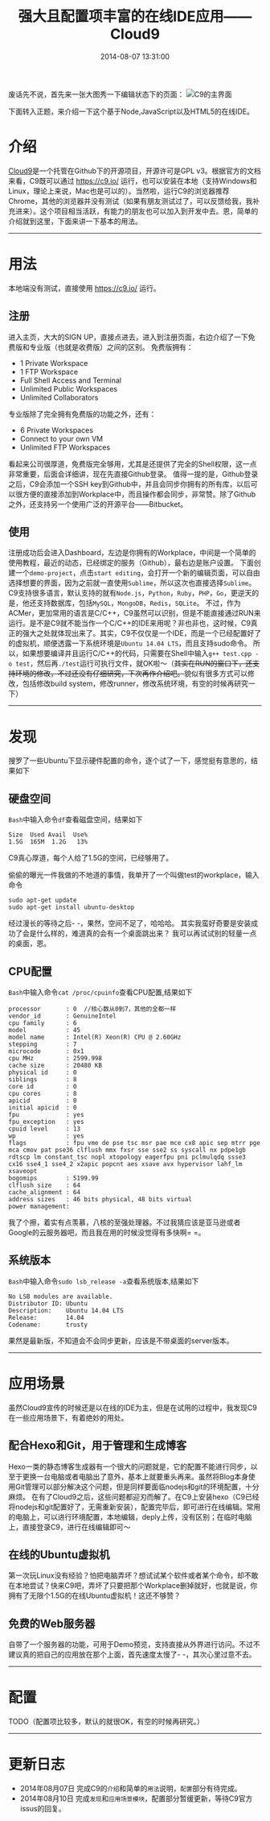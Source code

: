 ﻿---
title: 强大且配置项丰富的在线IDE应用——Cloud9
date: 2014-08-07 13:31:00
tags: [Web]
categories: Opinion
toc: true
---
废话先不说，首先来一张大图秀一下编辑状态下的页面：
![C9的主界面](/imgs/opinion/C9-main.png)

<!-- more -->

下面转入正题，来介绍一下这个基于Node,JavaScript以及HTML5的在线IDE。

# 介绍
[Cloud9](https://github.com/ajaxorg/cloud9)是一个托管在Github下的开源项目，开源许可是GPL v3。根据官方的文档来看，C9既可以通过 <https://c9.io/> 运行，也可以安装在本地（支持Windows和Linux，理论上来说，Mac也是可以的）。当然啦，运行C9的浏览器推荐Chrome，其他的浏览器并没有测试（如果有朋友测试过了，可以反馈给我，我补充进来）。这个项目相当活跃，有能力的朋友也可以加入到开发中去。恩，简单的介绍就到这里，下面来讲一下基本的用法。

---

# 用法
本地端没有测试，直接使用 <https://c9.io/> 运行。

## 注册
进入主页，大大的SIGN UP，直接点进去，进入到注册页面，右边介绍了一下免费版和专业版（也就是收费版）之间的区别。
免费版拥有：
- 1 Private Workspace
- 1 FTP Workspace
- Full Shell Access and Terminal
- Unlimited Public Workspaces
- Unlimited Collaborators

专业版除了完全拥有免费版的功能之外，还有：
- 6 Private Workspaces
- Connect to your own VM
- Unlimited FTP Workspaces

看起来公司很厚道，免费版完全够用，尤其是还提供了完全的Shell权限，这一点非常重要，后面会详细讲，现在先直接Github登录。
值得一提的是，Github登录之后，C9会添加一个SSH key到Github中，并且会同步你拥有的所有库，以后可以很方便的直接添加到Workplace中，而且操作都会同步，非常赞。除了Github之外，还支持另一个使用广泛的开源平台——Bitbucket。

## 使用
注册成功后会进入Dashboard，左边是你拥有的Workplace，中间是一个简单的使用教程，最近的动态，已经绑定的服务（Github），最右边是账户设置。
下面创建一个`demo-project`，点击`start editing`，会打开一个新的编辑页面，可以自由选择想要的界面，因为之前就一直使用`Sublime`，所以这次也直接选择`Sublime`。C9支持很多语言，默认支持的就有`Node.js`，`Python`，`Ruby`，`PHP`，`Go`，更逆天的是，他还支持数据库，包括`MySQL`，`MongoDB`，`Redis`，`SQLite`。
不过，作为ACMer，更加常用的语言是C/C++，C9虽然可以识别，但是不能直接通过RUN来运行。是不是C9就不能当作一个C/C++的IDE来用呢？非也非也，这时候，C9真正的强大之处就体现出来了。其实，C9不仅仅是一个IDE，而是一个已经配置好了的虚拟机，顺便透露一下系统环境是`Ubuntu 14.04 LTS`，而且支持sudo命令。
所以，如果想要编译并且运行C/C++的代码，只需要在Shell中输入`g++ test.cpp -o test`，然后再`./test`运行可执行文件，就OK啦～（~~其实在RUN的窗口下，还支持环境的修改，不过还没有仔细研究，下次再作介绍吧。~~貌似有很多方式可以修改，包括修改build system，修改runner，修改系统环境，有空的时候再研究一下）

---

# 发现
搜罗了一些Ubuntu下显示硬件配置的命令，逐个试了一下，感觉挺有意思的，结果如下

## 硬盘空间
`Bash`中输入命令`df`查看磁盘空间，结果如下

```
Size  Used Avail  Use%
1.5G  165M  1.2G   13%

```
C9真心厚道，每个人给了1.5G的空间，已经够用了。
>
偷偷的曝光一件我做的不地道的事情，我单开了一个叫做test的workplace，输入命令

```
sudo apt-get update
sudo apt-get install ubuntu-desktop

```
经过漫长的等待之后- -，果然，空间不足了，哈哈哈。
其实我蛮好奇要是安装成功了会是什么样的，难道真的会有一个桌面跳出来？
我可以再试试别的轻量一点的桌面，恩。

## CPU配置
`Bash`中输入命令`cat /proc/cpuinfo`查看CPU配置,结果如下

```
processor       : 0  //核心数从0到7，其他的全都一样
vendor_id       : GenuineIntel
cpu family      : 6
model           : 45
model name      : Intel(R) Xeon(R) CPU @ 2.60GHz
stepping        : 7
microcode       : 0x1
cpu MHz         : 2599.998
cache size      : 20480 KB
physical id     : 0
siblings        : 8
core id         : 0
cpu cores       : 8
apicid          : 0
initial apicid  : 0
fpu             : yes
fpu_exception   : yes
cpuid level     : 13
wp              : yes
flags           : fpu vme de pse tsc msr pae mce cx8 apic sep mtrr pge mca cmov pat pse36 clflush mmx fxsr sse sse2 ss syscall nx pdpe1gb rdtscp lm constant_tsc nopl xtopology eagerfpu pni pclmulqdq ssse3 cx16 sse4_1 sse4_2 x2apic popcnt aes xsave avx hypervisor lahf_lm xsaveopt
bogomips        : 5199.99
clflush size    : 64
cache_alignment : 64
address sizes   : 46 bits physical, 48 bits virtual
power management:

```
我了个擦，着实有点羡慕，八核的至强处理器。不过我猜应该是亚马逊或者Google的云服务器吧，而且我在用的时候没觉得有多快啊= =。


## 系统版本
`Bash`中输入命令`sudo lsb_release -a`查看系统版本,结果如下

```
No LSB modules are available.
Distributor ID: Ubuntu
Description:    Ubuntu 14.04 LTS
Release:        14.04
Codename:       trusty

```
果然是最新版，不知道会不会同步更新，应该是不带桌面的server版本。

---

# 应用场景
虽然Cloud9宣传的时候还是以在线的IDE为主，但是在试用的过程中，我发现C9在一些应用场景下，有着绝妙的用处。

## 配合Hexo和Git，用于管理和生成博客
Hexo一类的静态博客生成器有一个很大的问题就是，它的配置不能进行同步，以至于更换一台电脑或者电脑出了意外，基本上就要重头再来。虽然将Blog本身使用Git管理可以部分解决这个问题，但是同样要面临nodejs和git的环境配置，十分麻烦。
在有了Cloud9之后，这些问题都迎刃而解了。在C9上安装hexo（C9已经将nodejs和git配置好了，无需重新安装），配置完毕后，即可进行在线编辑。常用的电脑上，可以进行环境配置，本地编辑，deply上传，没有区别；在临时电脑上，直接登录C9，进行在线编辑即可～

## 在线的Ubuntu虚拟机
第一次玩Linux没有经验？怕把电脑弄坏？想试试某个软件或者某个命令，却不敢在本地尝试？快来C9吧，弄坏了只要把那个Workplace删掉就好，也就是说，你拥有了无限个1.5G的在线Ubuntu虚拟机！这还不够赞？

## 免费的Web服务器
自带了一个服务器的功能，可用于Demo预览，支持直接从外界进行访问。不过不建议真的把自己的应用放在那个上面，首先速度太慢了- -，其次心里过意不去。

---

# 配置
TODO（配置项比较多，默认的就很OK，有空的时候再研究。）

---

# 更新日志
- 2014年08月07日  完成C9的`介绍`和简单的`用法`说明，`配置`部分有待完成。
- 2014年08月10日  完成`发现`和`应用场景模块`，配置部分暂缓更新，等待C9官方issus的回复。